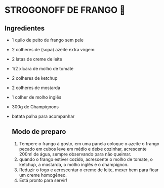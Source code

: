 # STROGONOFF DE FRANGO 🐔

## **Ingredientes** 

- 1 quilo de peito de frango sem pele

- 2 colheres de (sopa) azeite extra virgem

- 2 latas de creme de leite

- 1/2 xícara de molho de tomate

- 2 colheres de ketchup

- 2 colheres de mostarda

- 1 colher de molho inglês

- 300g de Champignons

- batata palha para acompanhar

  ## **Modo de preparo**

  1. Tempere o frango à gosto, em uma panela coloque o azeite o frango pecado em cubos leve em médio e deixe cozinhar, acrescente 200ml de água, sempre observando para não queimar.
  2. quando o frango estiver cozido, acrescente o molho de tomate, o ketchup, a mostarda, o molho inglês e o champignon.
  3. Reduzir o fogo e acrescentar o creme de leite, mexer bem para ficar um creme homogêneo.
  4. Está pronto para servir!

